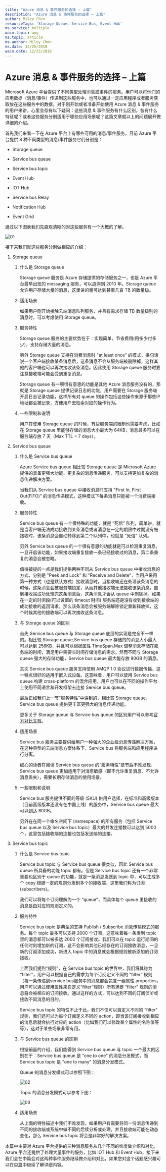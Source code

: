 ```yaml
---
title: "Azure 消息 & 事件服务的选择 – 上篇"
description: "Azure 消息 & 事件服务的选择 – 上篇"
author: Miley Chen
resourceTags: 'Storage Queue, Service Bus, Event Hub'
ms.service: multiple
wacn.topic: aog
ms.topic: article
ms.author: Miley Chen
ms.date: 12/25/2018
wacn.date: 12/25/2018
---
```


# Azure 消息 & 事件服务的选择 – 上篇

Microsoft Azure 平台提供了不同类型处理消息或事件的服务。用户可以将他们的应用数据（消息/事件）传递到这些服务中，也可以通过一定应用程序或者服务获取放在这些服务中的数据。对于刚开始或者准备开始使用 Azure 消息 & 事件服务的用户来讲，心里会存有以下疑问：这些消息 & 事件服务有什么区别，各有什么特征呢？或者这些服务分别适用于哪些应用场景呢？这篇文章就以上的问题展开做详细的介绍。

首先我们来看一下在 Azure 平台上有哪些可用的消息/事件服务，目前 Azure 平台提供 8 种不同类型的消息/事件服务它们分别是：

* Storage queue

* Service bus queue

* Service bus topic

* Event Hub

* IOT Hub

* Service bus Relay

* Notification Hub

* Event Grid

通过以下图表我们先直观清晰的对这些服务有一个大概的了解。

![01](media/aog-others-choice-of-message-event-service-part-1/01.png "01")

接下来我们就这些服务分别做相应的介绍：

1. Storage queue

    1. 什么是 Storage queue

        Storage queue 服务是 Azure 存储提供的存储服务之一，也是 Azure 平台最早出现的 messaging 服务，可以追溯到 2010 年。Storage queue 允许用户存储大量的消息，这里讲的量可达到甚至几百 TB 的数量级。

    2. 适用场景

        如果用户刚开始接触云端消息队列服务，并且有需求存储 TB 数量级别的消息时，可以考虑使用 Storage queue。

    3. 服务特性

        Storage queue 服务的主要优势在于：实现简单，节省费用(用多少付多少)，支持存储大量的消息。

        另外 Storage queue 支持在消费消息时 "at  least once" 的模式，换句话说一个客户端接收某条消息后，这条消息不会从服务端被删除掉，这样其他的客户端也可以再次接收该条消息。因此使用 Storage queue 服务时要注意接收端可能会受到重复消息。

        Storage queue 有一项很有意思的功能是其他 Azure 消息服务没有的，那就是 Storage queue 提供记录日志的功能，用户需要在 Storage 服务端开启日志记录功能，这样所有对 queue 的操作包括这些操作来源于那些IP地址都会被记录，方便用户去检索对应的操作行为。

    4. 一些限制和说明

        用户在使用 Storage queue 的时候，有些服务端的限制也需要考虑，比如在 Storage queue 里能够存储的消息大小最大为 64KB，消息最多可以在服务端存放 7 天（Max TTL = 7 days）。

2. Service bus queue

    1. 什么是 Service bus queue

        Azure Service bus queue 相比较 Storage queue 是 Microsoft Azure 提供的具备更强大功能、更复杂的消息传递服务，可以支持更加复杂的消息传递解决方案。

        当我们从 Service bus queue 中接收消息时支持 "First In, First Out(FIFO)" 的消息传递模式，这种模式下每条消息只能被一个消费端接收。

    2. 服务特性

        Service bus queue 有一个很特殊的功能，就是 “死信” 队列，简单讲，就是当客户端无法成功接收到某条消息或者消息在一定的期限中过期没有被接收时，该条消息会自动转移到第二个队列中，也就是 “死信” 队列。

        另外 Service bus queue 的一个很有意思的功能就是可以检测重复消息，一旦开启该功能，如果接收端重复接收一条已经接收过的消息，第二条重复的消息会被忽略。

        值得被提的一点是我们提供两种不同从 Service bus queue 中接收消息的方式，分别是 "Peek and Lock" 和 "Receive and Delete"，当用户采用第一种方式（也是默认方式）接收消息时，当接收端还在处理该条消息的时候，这条消息会被服务端锁定，从而其他接收端无法接收该条消息，直到接收端成功处理完这条消息后，这条消息才会从 queue 中删除掉。如果在一定的时间段(可以设置的 timeout 时间) 服务端还是没有收到接收端的成功接收的返回请求，那么该条消息会被服务端解除锁定重新释放掉，这个时候其他的接收端可以再次接收这条消息。

    3. 与 Storage queue 的区别

        首先 Service bus queue 与 Storage queue 底层的实现是完全不一样的。相比较 Storage queue,Service bus queue 存储的的消息大小最大可以达到 256KB，并且可以根据属性 TimeSpan.Max 调整消息存储在服务端的时间，满足用户需要长时间存储消息的需求，然而不同与 Storage queue 强大的存储功能，Service bus queue 最大能存放 80GB 的消息。

        其次 Service bus queue 服务支持使用 AMQP 1.0 协议进行数据传输，这一特点很好的适用于嵌入式设备。这意味着，用户可以使用 Service bus queue 构建 cross-platform 的混合应用，用户也可以在不同的操作平台上使用不同语言和开发框架去连接 Service bus queue。

        最后正如我们上一节“服务特性”中讲到的，相比较 Storage queue，Service bus queue 提供更丰富更强大的消息传递功能。

        更多关于 Storage queue 与 Service bus queue 的区别用户可以参考[官方对比文档](https://docs.microsoft.com/azure/service-bus-messaging/service-bus-azure-and-service-bus-queues-compared-contrasted)。

    4. 适用场景

        Service bus 服务主要提供给用户一种强大的企业级消息传递解决方案，在这种典型的云端消息方案体系下，Service bus 将服务端和应用程序进行分离。

        细心的读者在阅读 Service bus queue 的“服务特性”章节后不难发现，Service bus queue 更加适用于对消息敏感（即不允许重复消息、不允许消息丢失），需要长期存储消息的使用场景。

    5. 一些限制和说明

        Service bus 服务提供不同的等级 (SKU) 供用户选择，在标准和高级版本（目前高级版本还没有在中国上线）的服务中，Service bus queue 最大可以到达 80GB。

        另外在在同一个命名空间下 (namespace) 的所有服务（包括 Service bus queue 以及 Service bus topic）最大的并发连接数可以达到 5000 个，这里包括接收端的连接也包括发送端的连接。

3. Service bus topic

    1. 什么是 Service bus topic

        Service bus topic 与 Service bus queue 很类似，因此 Service bus queue 所具备的功能 topic 都有。但是 Service bus topic 还有一个非常重要也区别于 queue 的功能，就是一条消息发送到 topic 中，可以生成多个 copy 根据一定的规则分发到多个的接收端，这里我们称为订阅 (subscribers)。

        我们可以将每个订阅理解为一个 “queue”，而具体每个 queue 里接收的消息是由对应的规则定义的。

    2. 服务特性

        Service bus topic 是典型的支持 Publish / Subscribe 消息传输模式的服务。每个 topic 最多可以支持 2000 个订阅，这意味着每一条发到 topic 里的消息都可以被多达 2000 个订阅接收。我们可以在 topic 运行期间的任何时刻增加新的订阅，这不会影响其他已经存在的订阅接收消息，一旦新的订阅添加成功，新进入 topic 中的消息就会根据规则被新添加的订阅接收。

        上面我们提到“规则”，在 Service bus topic 的世界中，我们将其称为 “filter”，用户可以根据自己的需求为每个订阅定义不同的 “filter” 规则（每一条传递到service bus服务中的消息都会包含一组属性 properties，用户可以通过使用属性来自定义“filter”规则）所有满足 “filter” 规则的消息将会被相应的订阅接收。通过这样的方式，可以达到不同的订阅侦听或接收不同消息的目的。

        Service bus topic 的特性不止于此，我们不仅可以自定义不同的 “filter” 规则，我们还可以为每个订阅定义不同的 action，即当该订阅接收到相应的消息后就会执行对应的 action（比如我们可以修改某个属性的名称值等等），这对于某些场景非常有用。

    3. 与 Service bus queue 的区别

        根据前面的介绍，我们能得到 Service bus queue 与 topic 一个最大的区别在于：Service bus queue 是 "one to one" 的消息分发模式，而 Service bus topic 是 "one to many" 的消息分发模式。

        Queue 的消息分发模式可以参照下图：

        ![02](media/aog-others-choice-of-message-event-service-part-1/02.png "02")

        Topic 的消息分发模式可以参考下图：

        ![03](media/aog-others-choice-of-message-event-service-part-1/03.png "03")

    4. 适用场景

        从上面的特性描述中我们不难发现，如果用户有需要将同一份消息传递到不同的接收端或系统中做不同的后续分析或处理，并且接收端可能在动态变化，那么 Service bus topic 将会是非常好的解决方案。

本篇中主要对 Azure 平台提供的三种消息服务从几个不同的维度做介绍和对比，Azure 平台还提供了处理大量事件的服务，比如 IOT Hub 和 Event Hub，接下来我们会在中篇会对这两种事件服务继续做介绍和对比，如果您对这个话题感兴趣可以在[中篇](aog-others-choice-of-message-event-service-part-2)中继续了解详细内容。